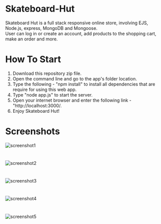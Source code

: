 # Skateboard-Hut
Skateboard Hut is a full stack responsive online store, involving EJS, Node.js, express, MongoDB and Mongoose.<br />
User can log in or create an account, add products to the shopping cart, make an order and more.

# How To Start
1. Download this repository zip file.
2. Open the command line and go to the app's folder location.
3. Type the following - "npm install" to install all dependencies that are require for using this web app.
4. Type "node app.js" to start the server.
5. Open your internet browser and enter the following link - "http://localhost:3000/.
6. Enjoy Skateboard Hut!

# Screenshots
![screenshot1](https://user-images.githubusercontent.com/55742997/88775406-567f5200-d18d-11ea-9ec5-27baa47dd607.jpg)
#
![screenshot2](https://user-images.githubusercontent.com/55742997/88775421-5b440600-d18d-11ea-82b4-56456f6a3a47.jpg)
#
![screenshot3](https://user-images.githubusercontent.com/55742997/88775414-58491580-d18d-11ea-9a65-797e7a3b0697.jpg)
#
![screenshot4](https://user-images.githubusercontent.com/55742997/88775425-5c753300-d18d-11ea-9085-e477a4d2d744.jpg)
#
![screenshot5](https://user-images.githubusercontent.com/55742997/88775430-5da66000-d18d-11ea-9a9b-4c51bcae6243.jpg)
